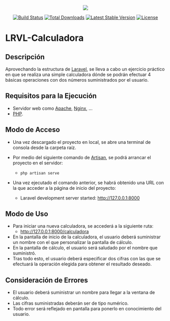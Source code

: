 <p align="center"><img src="https://laravel.com/assets/img/components/logo-laravel.svg"></p>

<p align="center">
<a href="https://travis-ci.org/laravel/framework"><img src="https://travis-ci.org/laravel/framework.svg" alt="Build Status"></a>
<a href="https://packagist.org/packages/laravel/framework"><img src="https://poser.pugx.org/laravel/framework/d/total.svg" alt="Total Downloads"></a>
<a href="https://packagist.org/packages/laravel/framework"><img src="https://poser.pugx.org/laravel/framework/v/stable.svg" alt="Latest Stable Version"></a>
<a href="https://packagist.org/packages/laravel/framework"><img src="https://poser.pugx.org/laravel/framework/license.svg" alt="License"></a>
</p>

# LRVL-Calculadora

## Descripción

Aprovechando la estructura de [Laravel](https://laravel.com/), se lleva a cabo un ejercicio práctico en que se realiza una simple calculadora dónde se podrán efectuar 4 básicas operaciones con dos números suministrados por el usuario.

## Requisitos para la Ejecución

* Servidor web como [Apache](https://www.apachelounge.com/download/), [Nginx](http://nginx.org/en/download.html), ...
* [PHP](http://php.net/downloads.php).

## Modo de Acceso

* Una vez descargado el proyecto en local, se abre una terminal de consola desde la carpeta raíz.
* Por medio del siguiente comando de [Artisan](https://laravel.com/docs/5.7/artisan), se podrá arrancar el proyecto en el servidor:
  * `php artisan serve`

* Una vez ejecutado el comando anterior, se habrá obtenido una URL con la que acceder a la página de inicio del proyecto:
  * Laravel development server started: <http://127.0.0.1:8000>

## Modo de Uso

* Para iniciar una nueva calculadora, se accederá a la siguiente ruta:
  * http://127.0.0.1:8000/calculadora
* En la pantalla de inicio de la calculadora, el usuario deberá suministrar un nombre con el que personalizar la pantalla de cálculo.
* En la pantalla de cálculo, el usuario será saludado por el nombre que suministró.
* Tras todo esto, el usuario deberá especificar dos cifras con las que se efectuará la operación elegida para obtener el resultado deseado.

## Consideración de Errores

* El usuario deberá suministrar un nombre para llegar a la ventana de cálculo.
* Las cifras suministradas deberán ser de tipo numérico.
* Todo error será reflejado en pantalla para ponerlo en conocimiento del usuario.
